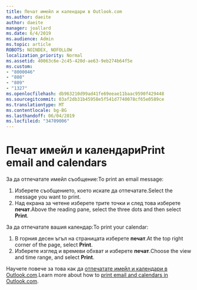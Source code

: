 ```yaml
---
title: Печат имейл и календари в Outlook.com
ms.author: daeite
author: daeite
manager: joallard
ms.date: 6/4/2019
ms.audience: Admin
ms.topic: article
ROBOTS: NOINDEX, NOFOLLOW
localization_priority: Normal
ms.assetid: 40063c6e-2c45-420d-ae63-9eb274b64f5e
ms.custom:
- "8000046"
- "808"
- "809"
- "1327"
ms.openlocfilehash: db963210d99ad41fe69eeae11baac9590f429448
ms.sourcegitcommit: 03af2db31b45958e5f541d7740078cf65e0589ce
ms.translationtype: MT
ms.contentlocale: bg-BG
ms.lasthandoff: 06/04/2019
ms.locfileid: "34709006"
---
```

# <a name="print-email-and-calendars"></a><span data-ttu-id="90175-102">Печат имейл и календари</span><span class="sxs-lookup"><span data-stu-id="90175-102">Print email and calendars</span></span>

<span data-ttu-id="90175-103">За да отпечатате имейл съобщение:</span><span class="sxs-lookup"><span data-stu-id="90175-103">To print an email message:</span></span>
  
1. <span data-ttu-id="90175-104">Изберете съобщението, което искате да отпечатате.</span><span class="sxs-lookup"><span data-stu-id="90175-104">Select the message you want to print.</span></span>
1. <span data-ttu-id="90175-105">Над екрана за четене изберете трите точки и след това изберете **печат**.</span><span class="sxs-lookup"><span data-stu-id="90175-105">Above the reading pane, select the three dots and then select **Print**.</span></span>

<span data-ttu-id="90175-106">За да отпечатате вашия календар:</span><span class="sxs-lookup"><span data-stu-id="90175-106">To print your calendar:</span></span>

1. <span data-ttu-id="90175-107">В горния десен ъгъл на страницата изберете **печат**.</span><span class="sxs-lookup"><span data-stu-id="90175-107">At the top right corner of the page, select **Print**.</span></span>
1. <span data-ttu-id="90175-108">Изберете изглед и времеви обхват и изберете **печат**.</span><span class="sxs-lookup"><span data-stu-id="90175-108">Choose the view and time range, and select **Print**.</span></span>

<span data-ttu-id="90175-109">Научете повече за това как да [отпечатате имейл и календари в Outlook.com](https://go.microsoft.com/fwlink/p/?linkid=2001208&amp;clcid=0x409).</span><span class="sxs-lookup"><span data-stu-id="90175-109">Learn more about how to [print email and calendars in Outlook.com](https://go.microsoft.com/fwlink/p/?linkid=2001208&amp;clcid=0x409).</span></span>